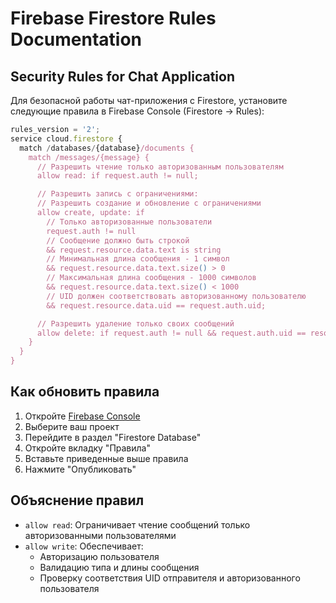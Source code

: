 # Firebase Firestore Rules Documentation

## Security Rules for Chat Application

Для безопасной работы чат-приложения с Firestore, установите следующие правила в Firebase Console (Firestore -> Rules):

```javascript
rules_version = '2';
service cloud.firestore {
  match /databases/{database}/documents {
    match /messages/{message} {
      // Разрешить чтение только авторизованным пользователям
      allow read: if request.auth != null;

      // Разрешить запись с ограничениями:
      // Разрешить создание и обновление с ограничениями
      allow create, update: if
        // Только авторизованные пользователи
        request.auth != null
        // Сообщение должно быть строкой
        && request.resource.data.text is string
        // Минимальная длина сообщения - 1 символ
        && request.resource.data.text.size() > 0
        // Максимальная длина сообщения - 1000 символов
        && request.resource.data.text.size() < 1000
        // UID должен соответствовать авторизованному пользователю
        && request.resource.data.uid == request.auth.uid;

      // Разрешить удаление только своих сообщений
      allow delete: if request.auth != null && request.auth.uid == resource.data.uid;
    }
  }
}
```

## Как обновить правила

1. Откройте [Firebase Console](https://console.firebase.google.com/)
2. Выберите ваш проект
3. Перейдите в раздел "Firestore Database"
4. Откройте вкладку "Правила"
5. Вставьте приведенные выше правила
6. Нажмите "Опубликовать"

## Объяснение правил

- `allow read`: Ограничивает чтение сообщений только авторизованными пользователями
- `allow write`: Обеспечивает:
  - Авторизацию пользователя
  - Валидацию типа и длины сообщения
  - Проверку соответствия UID отправителя и авторизованного пользователя
